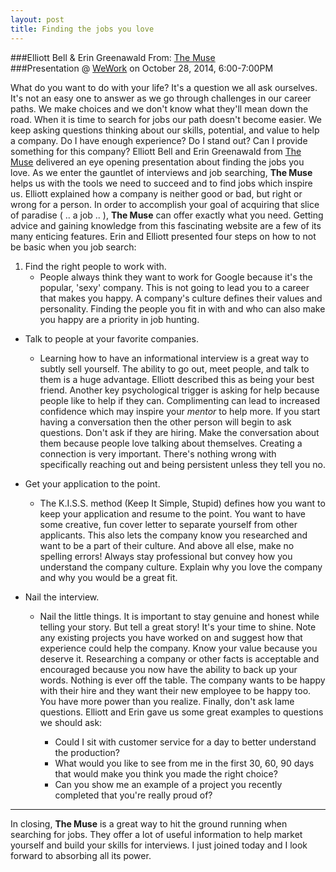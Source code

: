 ```yaml
---
layout: post
title: Finding the jobs you love
---
```


###Elliott Bell & Erin Greenawald From: [The Muse](https://www.themuse.com)  
###Presentation @ [WeWork](https://www.wework.com) on October 28, 2014, 6:00-7:00PM

What do you want to do with your life?  It's a question we all ask ourselves.
It's not an easy one to answer as we go through challenges in our career paths.
We make choices and we don't know what they'll mean down the road.  When it is
time to search for jobs our path doesn't become easier.  We keep asking
questions thinking about our skills, potential, and value to help a
company.  Do I have enough experience?  Do I stand out?  Can I provide something for
this company?  Elliott Bell and Erin Greenawald from [The Muse](https://www.themuse.com) 
delivered an eye opening presentation about finding the jobs you love.  As we 
enter the gauntlet of interviews and job searching,
**The Muse** helps us with the tools we need to succeed and to find jobs which
inspire us.  Elliott explained how a company is neither good or bad, but right or
wrong for a person.  In order to accomplish your goal of acquiring that slice of paradise ( .. a
job .. ), **The Muse** can offer exactly what you need.  Getting advice and gaining
knowledge from this fascinating website are a few of its many enticing features.  Erin and Elliott
presented four steps on how to not be basic when you job search:

1. Find the right people to work with.
    * People always think they want to work for Google because it's the popular,
'sexy' company.  This is not going to lead you to a career that makes you happy.
A company's culture defines their values and personality.  Finding the people
you fit in with and who can also make you happy are a priority in job hunting.  

- Talk to people at your favorite companies.
  - Learning how to have an informational interview is a great way to subtly sell
yourself.  The ability to go out, meet people, and talk to them is a huge
advantage.  Elliott described this as being your best friend.  Another key
psychological trigger is asking for help because people like to help if they
can.  Complimenting can lead to increased confidence which may inspire your
*mentor* to help more.  If you start having a conversation then the
other person will begin to ask questions.  Don't ask if they are hiring. Make
the conversation about them because people love talking about themselves.
Creating a connection is very important.  There's nothing wrong with
specifically reaching out and being persistent unless they tell you no.

- Get your application to the point.
  - The K.I.S.S. method (Keep It Simple, Stupid) defines how you want to keep your
application and resume to the point.  You want to have some creative, fun cover
letter to separate yourself from other applicants.  This also lets the company
know you researched and want to be a part of their culture.  And above all else,
make no spelling errors!  Always stay professional but convey how you understand
the company culture.  Explain why you love the company and why you would be a
great fit.

- Nail the interview.
  - Nail the little things.  It is important to stay genuine and honest while
telling your story.  But tell a great story!  It's your time to shine.  Note any
existing projects you have worked on and suggest how that experience could help
the company.  Know your value because you deserve it.  Researching a company or
other facts is acceptable and encouraged because you now have the ability to
back up your words.  Nothing is ever off the table.  The company wants to be
happy with their hire and they want their new employee to be happy too.  You
have more power than you realize.  Finally, don't ask lame questions.  Elliott
and Erin gave us some great examples to questions we should ask:

    + Could I sit with customer service for a day to better understand the production?
    + What would you like to see from me in the first 30, 60, 90 days that would make you think you made the right choice?
    + Can you show me an example of a project you recently completed that you're really proud of?
---
In closing, **The Muse** is a great way to hit the ground running when searching for
jobs.  They offer a lot of useful information to help market yourself and build
your skills for interviews.  I just joined today and I look forward to absorbing
all its power.


